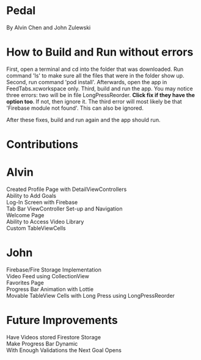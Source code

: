 # Pedal

By Alvin Chen and John Zulewski

# How to Build and Run without errors

First, open a terminal and cd into the folder that was downloaded. Run command 'ls' to make sure all the files that were in the folder show up. 
Second, run command 'pod install'. Afterwards, open the app in FeedTabs.xcworkspace only.
Third, build and run the app. You may notice three errors: two will be in file LongPressReorder. **Click fix if they have the option too**. If not, then ignore it. The third error will most likely be that 'Firebase module not found'. This can also be ignored.

After these fixes, build and run again and the app should run.

# Contributions

# Alvin
Created Profile Page with DetailViewControllers <br/>
Ability to Add Goals <br/>
Log-In Screen with Firebase <br/>
Tab Bar ViewController Set-up and Navigation <br/>
Welcome Page <br/>
Ability to Access Video Library <br/>
Custom TableViewCells

# John
Firebase/Fire Storage Implementation <br/>
Video Feed using CollectionView <br/>
Favorites Page <br/>
Progress Bar Animation with Lottie <br/>
Movable TableView Cells with Long Press using LongPressReorder

# Future Improvements
Have Videos stored Firestore Storage <br/>
Make Progress Bar Dynamic <br/>
With Enough Validations the Next Goal Opens
